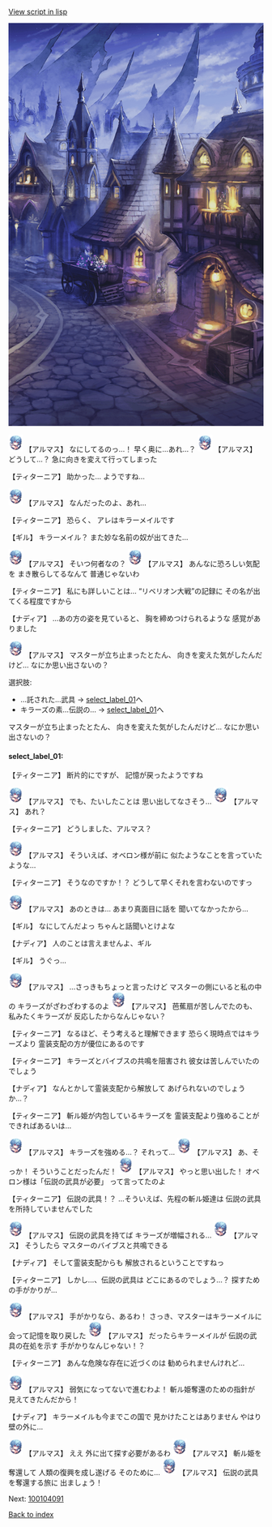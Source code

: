 [View script in lisp](../scripts/100104081.txt)

![101_city_night2.png](../images/backgrounds/101_city_night2.png)

<img src="../images/units/3103811.png" alt="3103811.png" height="34"/>
【アルマス】
なにしてるのっ…！
早く奥に…あれ…？

<img src="../images/units/3103811.png" alt="3103811.png" height="34"/>
【アルマス】
どうして…？
急に向きを変えて行ってしまった

【ティターニア】
助かった…
ようですね…

<img src="../images/units/3103811.png" alt="3103811.png" height="34"/>
【アルマス】
なんだったのよ、あれ…

【ティターニア】
恐らく、
アレはキラーメイルです

【ギル】
キラーメイル？
また妙な名前の奴が出てきた…

<img src="../images/units/3103811.png" alt="3103811.png" height="34"/>
【アルマス】
そいつ何者なの？

<img src="../images/units/3103811.png" alt="3103811.png" height="34"/>
【アルマス】
あんなに恐ろしい気配を
まき散らしてるなんて
普通じゃないわ

【ティターニア】
私にも詳しいことは…
“リベリオン大戦”の記録に
その名が出てくる程度ですから

【ナディア】
…あの方の姿を見ていると、
胸を締めつけられるような
感覚がありました

<img src="../images/units/3103811.png" alt="3103811.png" height="34"/>
【アルマス】
マスターが立ち止まったとたん、
向きを変えた気がしたんだけど…
なにか思い出さないの？

選択肢:
- …託された…武具 → [select_label_01](#select_label_01)へ
- キラーズの素…伝説の… → [select_label_01](#select_label_01)へ

マスターが立ち止まったとたん、
向きを変えた気がしたんだけど…
なにか思い出さないの？

#### select_label_01:

【ティターニア】
断片的にですが、
記憶が戻ったようですね

<img src="../images/units/3103811.png" alt="3103811.png" height="34"/>
【アルマス】
でも、たいしたことは
思い出してなさそう…

<img src="../images/units/3103811.png" alt="3103811.png" height="34"/>
【アルマス】
あれ？

【ティターニア】
どうしました、アルマス？

<img src="../images/units/3103811.png" alt="3103811.png" height="34"/>
【アルマス】
そういえば、オベロン様が前に
似たようなことを言っていたような…

【ティターニア】
そうなのですか！？
どうして早くそれを言わないのですっ

<img src="../images/units/3103811.png" alt="3103811.png" height="34"/>
【アルマス】
あのときは…
あまり真面目に話を
聞いてなかったから…

【ギル】
なにしてんだよっ
ちゃんと話聞いとけよな

【ナディア】
人のことは言えませんよ、ギル

【ギル】
うぐっ…

<img src="../images/units/3103811.png" alt="3103811.png" height="34"/>
【アルマス】
…さっきもちょっと言ったけど
マスターの側にいると私の中の
キラーズがざわざわするのよ

<img src="../images/units/3103811.png" alt="3103811.png" height="34"/>
【アルマス】
芭蕉扇が苦しんでたのも、
私みたくキラーズが
反応したからなんじゃない？

【ティターニア】
なるほど、そう考えると理解できます
恐らく現時点ではキラーズより
霊装支配の方が優位にあるのです

【ティターニア】
キラーズとバイブスの共鳴を阻害され
彼女は苦しんでいたのでしょう

【ナディア】
なんとかして霊装支配から解放して
あげられないのでしょうか…？

【ティターニア】
斬ル姫が内包しているキラーズを
霊装支配より強めることが
できればあるいは…

<img src="../images/units/3103811.png" alt="3103811.png" height="34"/>
【アルマス】
キラーズを強める…？
それって…

<img src="../images/units/3103811.png" alt="3103811.png" height="34"/>
【アルマス】
あ、そっか！
そういうことだったんだ！

<img src="../images/units/3103811.png" alt="3103811.png" height="34"/>
【アルマス】
やっと思い出した！
オベロン様は「伝説の武具が必要」
って言ってたのよ

【ティターニア】
伝説の武具！？
…そういえば、先程の斬ル姫達は
伝説の武具を所持していませんでした

<img src="../images/units/3103811.png" alt="3103811.png" height="34"/>
【アルマス】
伝説の武具を持てば
キラーズが増幅される…

<img src="../images/units/3103811.png" alt="3103811.png" height="34"/>
【アルマス】
そうしたら
マスターのバイブスと共鳴できる

【ナディア】
そして霊装支配からも
解放されるということですねっ

【ティターニア】
しかし…、伝説の武具は
どこにあるのでしょう…？
探すための手がかりが…

<img src="../images/units/3103811.png" alt="3103811.png" height="34"/>
【アルマス】
手がかりなら、あるわ！
さっき、マスターはキラーメイルに
会って記憶を取り戻した

<img src="../images/units/3103811.png" alt="3103811.png" height="34"/>
【アルマス】
だったらキラーメイルが
伝説の武具の在処を示す
手がかりなんじゃない！？

【ティターニア】
あんな危険な存在に近づくのは
勧められませんけれど…

<img src="../images/units/3103811.png" alt="3103811.png" height="34"/>
【アルマス】
弱気になってないで進むわよ！
斬ル姫奪還のための指針が
見えてきたんだから！

【ナディア】
キラーメイルも今までこの国で
見かけたことはありません
やはり壁の外に…

<img src="../images/units/3103811.png" alt="3103811.png" height="34"/>
【アルマス】
ええ
外に出て探す必要があるわ

<img src="../images/units/3103811.png" alt="3103811.png" height="34"/>
【アルマス】
斬ル姫を奪還して
人類の復興を成し遂げる
そのために…

<img src="../images/units/3103811.png" alt="3103811.png" height="34"/>
【アルマス】
伝説の武具を奪還する旅に
出ましょう！

Next: [100104091](100104091.md)

[Back to index](index.md)
